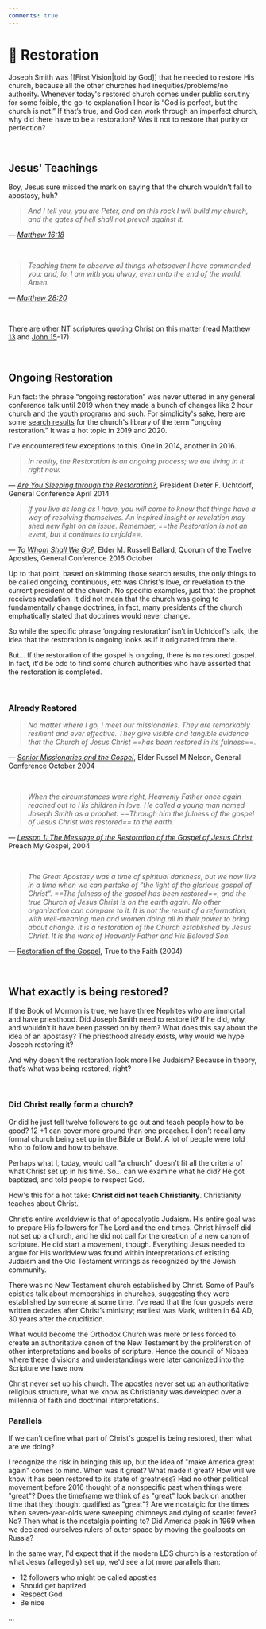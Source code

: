 ```yaml
---
comments: true
---
```

# 🌱 Restoration
Joseph Smith was [[First Vision|told by God]] that he needed to restore His church, because all the other churches had inequities/problems/no authority. Whenever today's restored church comes under public scrutiny for some foible, the go-to explanation I hear is “God is perfect, but the church is not.” If that’s true, and God can work through an imperfect church, why did there have to be a restoration? Was it not to restore that purity or perfection?

&nbsp;

## Jesus' Teachings
Boy, Jesus sure missed the mark on saying that the church wouldn’t fall to apostasy, huh?

> *And I tell you, you are Peter, and on this rock I will build my church, and the gates of hell shall not prevail against it.*
 
— *[Matthew 16:18](https://www.churchofjesuschrist.org/study/scriptures/nt/matt/16?lang=eng&id=p18#p18)*

&nbsp;

> *Teaching them to observe all things whatsoever I have commanded you: and, lo, I am with you alway, even unto the end of the world. Amen.*

— *[Matthew 28:20](https://www.churchofjesuschrist.org/study/scriptures/nt/matt/28?lang=eng&id=p20#p20)*

&nbsp;

There are other NT scriptures quoting Christ on this matter (read [Matthew 13](https://www.churchofjesuschrist.org/study/scriptures/nt/matt/13?lang=eng) and [John 15](https://www.churchofjesuschrist.org/study/scriptures/nt/john/15?lang=eng)-17)

&nbsp;

## Ongoing Restoration
Fun fact: the phrase “ongoing restoration” was never uttered in any general conference talk until 2019 when they made a bunch of changes like 2 hour church and the youth programs and such. For simplicity's sake, here are some [search results](https://www.churchofjesuschrist.org/search?facet=general-conference&lang=eng&page=1&query=ongoing+restoration&genConfDateRange=any-date) for the church's library of the term "ongoing restoration." It was a hot topic in 2019 and 2020.

I've encountered few exceptions to this. One in 2014, another in 2016.

> *In reality, the Restoration is an ongoing process; we are living in it right now.*

— *[Are You Sleeping through the Restoration?](https://www.churchofjesuschrist.org/study/general-conference/2014/04/are-you-sleeping-through-the-restoration?lang=eng&id=p9#p9)*, President Dieter F. Uchtdorf, General Conference April 2014

> *If you live as long as I have, you will come to know that things have a way of resolving themselves. An inspired insight or revelation may shed new light on an issue. Remember, ==the Restoration is not an event, but it continues to unfold==.*

— *[To Whom Shall We Go?](https://www.churchofjesuschrist.org/study/general-conference/2016/10/to-whom-shall-we-go?lang=eng&id=p18-p19#p18)*, Elder M. Russell Ballard, Quorum of the Twelve Apostles, General Conference 2016 October

Up to that point, based on skimming those search results, the only things to be called ongoing, continuous, etc was Christ's love, or revelation to the current president of the church. No specific examples, just that the prophet receives revelation. It did not mean that the church was going to fundamentally change doctrines, in fact, many presidents of the church emphatically stated that doctrines would never change.

So while the specific phrase ‘ongoing restoration’ isn’t in Uchtdorf's talk, the idea that the restoration is ongoing looks as if it originated from there.

But... If the restoration of the gospel is ongoing, there is no restored gospel. In fact, it'd be odd to find some church authorities who have asserted that the restoration is completed.

&nbsp;

### Already Restored
> *No matter where I go, I meet our missionaries. They are remarkably resilient and ever effective. They give visible and tangible evidence that the Church of Jesus Christ ==has been restored in its fulness*==.

— *[Senior Missionaries and the Gospel](https://www.churchofjesuschrist.org/study/general-conference/2004/10/senior-missionaries-and-the-gospel?lang=eng&id=p4#p4)*, Elder Russel M Nelson, General Conference October 2004

&nbsp;

> *When the circumstances were right, Heavenly Father once again reached out to His children in love. He called a young man named Joseph Smith as a prophet. ==Through him the fulness of the gospel of Jesus Christ was restored== to the earth.*

— *[Lesson 1: The Message of the Restoration of the Gospel of Jesus Christ](https://www.churchofjesuschrist.org/study/manual/preach-my-gospel-a-guide-to-missionary-service/lesson-1-the-message-of-the-restoration-of-the-gospel-of-jesus-christ?lang=eng&id=p20#p20)*, Preach My Gospel, 2004 

&nbsp;

> *The Great Apostasy was a time of spiritual darkness, but we now live in a time when we can partake of “the light of the glorious gospel of Christ”. ==The fulness of the gospel has been restored==, and the true Church of Jesus Christ is on the earth again. No other organization can compare to it. It is not the result of a reformation, with well-meaning men and women doing all in their power to bring about change. It is a restoration of the Church established by Jesus Christ. It is the work of Heavenly Father and His Beloved Son.*

— [Restoration of the Gospel](https://www.churchofjesuschrist.org/study/manual/true-to-the-faith/restoration-of-the-gospel?lang=eng), True to the Faith (2004)

&nbsp;

## What exactly is being restored?
If the Book of Mormon is true, we have three Nephites who are immortal and have priesthood. Did Joseph Smith need to restore it? If he did, why, and wouldn’t it have been passed on by them? What does this say about the idea of an apostasy? The priesthood already exists, why would we hype Joseph restoring it?

And why doesn’t the restoration look more like Judaism? Because in theory, that’s what was being restored, right?

&nbsp;

### Did Christ really form a church?
Or did he just tell twelve followers to go out and teach people how to be good? 12 +1 can cover more ground than one preacher. I don’t recall any formal church being set up in the Bible or BoM. A lot of people were told who to follow and how to behave.

Perhaps what I, today, would call “a church” doesn’t fit all the criteria of what Christ set up in his time. So… can we examine what he did? He got baptized, and told people to respect God.

How's this for a hot take: **Christ did not teach Christianity**. Christianity teaches about Christ.

Christ’s entire worldview is that of apocalyptic Judaism. His entire goal was to prepare His followers for The Lord and the end times. Christ himself did not set up a church, and he did not call for the creation of a new canon of scripture. He did start a movement, though. Everything Jesus needed to argue for His worldview was found within interpretations of existing Judaism and the Old Testament writings as recognized by the Jewish community.

There was no New Testament church established by Christ. Some of Paul’s epistles talk about memberships in churches, suggesting they were established by someone at some time. I’ve read that the four gospels were written decades after Christ’s ministry; earliest was Mark, written in 64 AD, 30 years after the crucifixion.

What would become the Orthodox Church was more or less forced to create an authoritative canon of the New Testament by the proliferation of other interpretations and books of scripture. Hence the council of Nicaea where these divisions and understandings were later canonized into the Scripture we have now

Christ never set up his church. The apostles never set up an authoritative religious structure, what we know as Christianity was developed over a millennia of faith and doctrinal interpretations.

### Parallels
If we can't define what part of Christ's gospel is being restored, then what are we doing?

I recognize the risk in bringing this up, but the idea of "make America great again" comes to mind. When was it great? What made it great? How will we know it has been restored to its state of greatness? Had no other political movement before 2016 thought of a nonspecific past when things were "great"? Does the timeframe we think of as "great" look back on another time that they thought qualified as "great"? Are we nostalgic for the times when seven-year-olds were sweeping chimneys and dying of scarlet fever? No? Then what is the nostalgia pointing to? Did America peak in 1969 when we declared ourselves rulers of outer space by moving the goalposts on Russia?

In the same way, I'd expect that if the modern LDS church is a restoration of what Jesus (allegedly) set up, we'd see a lot more parallels than:

- 12 followers who might be called apostles
- Should get baptized
- Respect God
- Be nice

... 